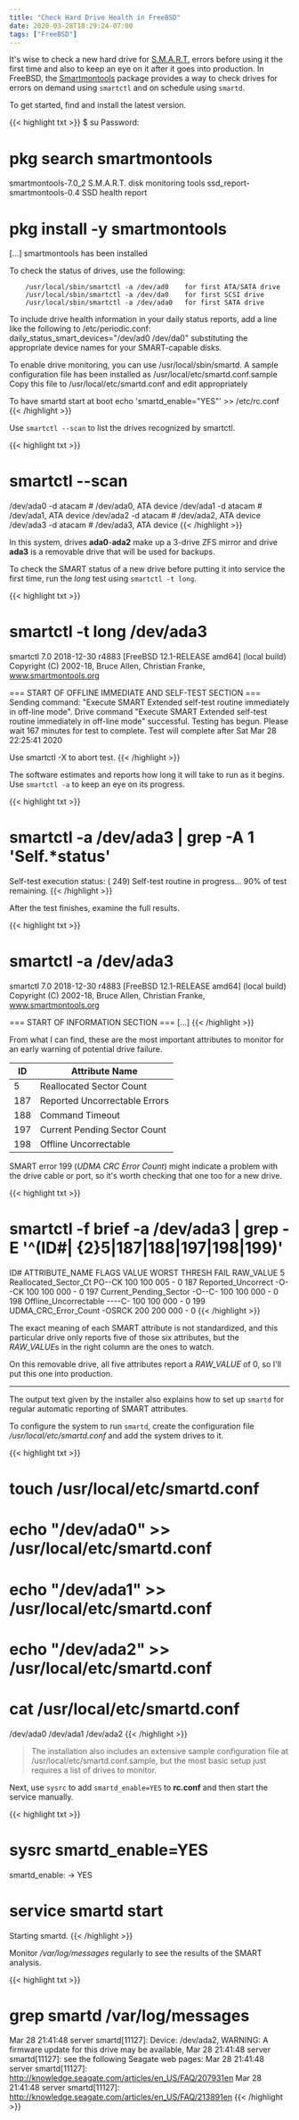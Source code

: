 ```yaml
---
title: "Check Hard Drive Health in FreeBSD"
date: 2020-03-28T18:29:24-07:00
tags: ["FreeBSD"]
---
```


It's wise to check a new hard drive for [S.M.A.R.T.](https://en.wikipedia.org/wiki/S.M.A.R.T.) errors before using it the first time and also to keep an eye on it after it goes into production.
In FreeBSD, the [Smartmontools](https://www.smartmontools.org/) package provides a way to check drives for errors on demand using `smartctl` and on schedule using `smartd`.

<!--more-->

To get started, find and install the latest version.

{{< highlight txt >}}
$ su
Password:

# pkg search smartmontools
smartmontools-7.0_2            S.M.A.R.T. disk monitoring tools
ssd_report-smartmontools-0.4   SSD health report

# pkg install -y smartmontools
[...]
smartmontools has been installed

To check the status of drives, use the following:

        /usr/local/sbin/smartctl -a /dev/ad0    for first ATA/SATA drive
        /usr/local/sbin/smartctl -a /dev/da0    for first SCSI drive
        /usr/local/sbin/smartctl -a /dev/ada0   for first SATA drive

To include drive health information in your daily status reports,
add a line like the following to /etc/periodic.conf:
        daily_status_smart_devices="/dev/ad0 /dev/da0"
substituting the appropriate device names for your SMART-capable disks.

To enable drive monitoring, you can use /usr/local/sbin/smartd.
A sample configuration file has been installed as
/usr/local/etc/smartd.conf.sample
Copy this file to /usr/local/etc/smartd.conf and edit appropriately

To have smartd start at boot
        echo 'smartd_enable="YES"' >> /etc/rc.conf
{{< /highlight >}}

Use `smartctl --scan` to list the drives recognized by smartctl.

{{< highlight txt >}}
# smartctl --scan
/dev/ada0 -d atacam # /dev/ada0, ATA device
/dev/ada1 -d atacam # /dev/ada1, ATA device
/dev/ada2 -d atacam # /dev/ada2, ATA device
/dev/ada3 -d atacam # /dev/ada3, ATA device
{{< /highlight >}}

In this system, drives **ada0**-**ada2** make up a 3-drive ZFS mirror and drive **ada3** is a removable drive that will be used for backups.

To check the SMART status of a new drive before putting it into service the first time, run the *long* test using `smartctl -t long`.

{{< highlight txt >}}
# smartctl -t long /dev/ada3
smartctl 7.0 2018-12-30 r4883 [FreeBSD 12.1-RELEASE amd64] (local build)
Copyright (C) 2002-18, Bruce Allen, Christian Franke, www.smartmontools.org

=== START OF OFFLINE IMMEDIATE AND SELF-TEST SECTION ===
Sending command: "Execute SMART Extended self-test routine immediately in off-line mode".
Drive command "Execute SMART Extended self-test routine immediately in off-line mode" successful.
Testing has begun.
Please wait 167 minutes for test to complete.
Test will complete after Sat Mar 28 22:25:41 2020

Use smartctl -X to abort test.
{{< /highlight >}}

The software estimates and reports how long it will take to run as it begins.  Use `smartctl -a` to keep an eye on its progress.

{{< highlight txt >}}
# smartctl -a /dev/ada3 | grep -A 1 'Self.*status'

Self-test execution status:      ( 249) Self-test routine in progress...
                                        90% of test remaining.
{{< /highlight >}}

After the test finishes, examine the full results.

{{< highlight txt >}}
# smartctl -a /dev/ada3
smartctl 7.0 2018-12-30 r4883 [FreeBSD 12.1-RELEASE amd64] (local build)
Copyright (C) 2002-18, Bruce Allen, Christian Franke, www.smartmontools.org

=== START OF INFORMATION SECTION ===
[...]
{{< /highlight >}}

From what I can find, these are the most important attributes to monitor for an early warning of potential drive failure.

|ID  |Attribute Name               |
|----|-----------------------------|
|  5 |Reallocated Sector Count     |
|187 |Reported Uncorrectable Errors|
|188 |Command Timeout              |
|197 |Current Pending Sector Count |
|198 |Offline Uncorrectable        |

SMART error 199 (*UDMA CRC Error Count*) might indicate a problem with the drive cable or port, so it's worth checking that one too for a new drive.

{{< highlight txt >}}
# smartctl -f brief -a /dev/ada3 | grep -E '^(ID#| {2}5|187|188|197|198|199)'
ID# ATTRIBUTE_NAME          FLAGS    VALUE WORST THRESH FAIL RAW_VALUE
  5 Reallocated_Sector_Ct   PO--CK   100   100   005    -    0
187 Reported_Uncorrect      -O--CK   100   100   000    -    0
197 Current_Pending_Sector  -O--C-   100   100   000    -    0
198 Offline_Uncorrectable   ----C-   100   100   000    -    0
199 UDMA_CRC_Error_Count    -OSRCK   200   200   000    -    0
{{< /highlight >}}

The exact meaning of each SMART attribute is not standardized, and this particular drive only reports five of those six attributes, but the *RAW_VALUE*s in the right column are the ones to watch.

On this removable drive, all five attributes report a *RAW_VALUE* of 0, so I'll put this one into production.

---

The output text given by the installer also explains how to set up `smartd` for regular automatic reporting of SMART attributes.

To configure the system to run `smartd`, create the configuration file */usr/local/etc/smartd.conf* and add the system drives to it.

{{< highlight txt >}}
# touch /usr/local/etc/smartd.conf

# echo "/dev/ada0" >> /usr/local/etc/smartd.conf
# echo "/dev/ada1" >> /usr/local/etc/smartd.conf
# echo "/dev/ada2" >> /usr/local/etc/smartd.conf

# cat /usr/local/etc/smartd.conf
/dev/ada0
/dev/ada1
/dev/ada2
{{< /highlight >}}

> The installation also includes an extensive sample configuration file at /usr/local/etc/smartd.conf.sample, but the most basic setup just requires a list of drives to monitor.

Next, use `sysrc` to add `smartd_enable=YES` to **rc.conf** and then start the service manually.

{{< highlight txt >}}
# sysrc smartd_enable=YES
smartd_enable:  -> YES

# service smartd start
Starting smartd.
{{< /highlight >}}

Monitor */var/log/messages* regularly to see the results of the SMART analysis.

{{< highlight txt >}}
# grep smartd /var/log/messages
Mar 28 21:41:48 server smartd[11127]: Device: /dev/ada2, WARNING: A firmware update for this drive may be available,
Mar 28 21:41:48 server smartd[11127]: see the following Seagate web pages:
Mar 28 21:41:48 server smartd[11127]: http://knowledge.seagate.com/articles/en_US/FAQ/207931en
Mar 28 21:41:48 server smartd[11127]: http://knowledge.seagate.com/articles/en_US/FAQ/213891en
{{< /highlight >}}
